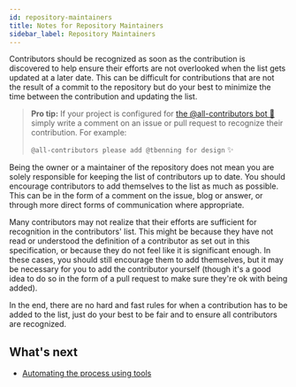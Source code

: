 ```yaml
---
id: repository-maintainers
title: Notes for Repository Maintainers
sidebar_label: Repository Maintainers
---
```


Contributors should be recognized as soon as the contribution is discovered to help ensure their efforts are not
overlooked when the list gets updated at a later date. This can be difficult for contributions that are not the result of a commit to the repository but do your best to minimize the time between the contribution and updating the list.

> **Pro tip:** If your project is configured for [the @all-contributors bot 🤖](bot/overview) simply write a comment on an issue or pull request to recognize their contribution. For example:
>
> `@all-contributors please add @tbenning for design` ✨

Being the owner or a maintainer of the repository does not mean you are solely responsible for keeping the list of
contributors up to date. You should encourage contributors to add themselves to the list as much as possible.
This can be in the form of a comment on the issue, blog or answer, or through more direct forms of communication where appropriate.

Many contributors may not realize that their efforts are sufficient for recognition in the contributors' list.
This might be because they have not read or understood the definition of a contributor as set out in this specification,
or because they do not feel like it is significant enough. In these cases, you should still encourage them to add themselves,
but it may be necessary for you to add the contributor yourself (though it's a good idea to do so in the form of a pull
request to make sure they're ok with being added).

In the end, there are no hard and fast rules for when a contribution has to be added to the list,
just do your best to be fair and to ensure all contributors are recognized.

## What's next
- [Automating the process using tools](tooling)
